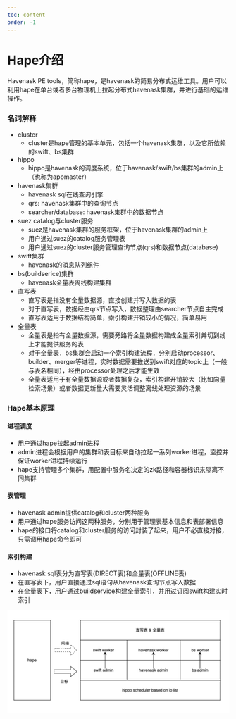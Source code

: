 ```yaml
---
toc: content
order: -1
---
```


# Hape介绍
Havenask PE tools，简称hape，是havenask的简易分布式运维工具。用户可以利用hape在单台或者多台物理机上拉起分布式havenask集群，并进行基础的运维操作。

### 名词解释
* cluster
    * cluster是hape管理的基本单元，包括一个havenask集群，以及它所依赖的swift、bs集群
* hippo
    * hippo是havenask的调度系统，位于havenask/swift/bs集群的admin上（也称为appmaster）
* havenask集群
    * havenask sql在线查询引擎
    * qrs: havenask集群中的查询节点
    * searcher/database: havenask集群中的数据节点
* suez catalog与cluster服务
    * suez是havenask集群的服务框架，位于havenask集群的admin上
    * 用户通过suez的catalog服务管理表
    * 用户通过suez的cluster服务管理查询节点(qrs)和数据节点(database)
* swift集群
    * havenask的消息队列组件
* bs(buildserice)集群
    * havenask全量表离线构建集群
* 直写表
    * 直写表是指没有全量数据源，直接创建并写入数据的表
    * 对于直写表，数据经由qrs节点写入，数据整理由searcher节点自主完成
    * 直写表适用于数据结构简单，索引构建开销较小的情况，简单易用
* 全量表
    * 全量表是指有全量数据源，需要旁路将全量数据构建成全量索引并切到线上才能提供服务的表
    * 对于全量表，bs集群会启动一个索引构建流程，分别启动processor、builder、merger等进程，实时数据需要推送到swift对应的topic上（一般与表名相同），经由processor处理之后才能生效
    * 全量表适用于有全量数据源或者数据复杂，索引构建开销较大（比如向量检索场景）或者数据更新量大需要灵活调整离线处理资源的场景
### Hape基本原理

#### 进程调度
* 用户通过hape拉起admin进程
* admin进程会根据用户的集群和表目标来自动拉起一系列worker进程，监控并保证worker进程持续运行
* hape支持管理多个集群，用配置中服务名决定的zk路径和容器标识来隔离不同集群

#### 表管理
* havenask admin提供catalog和cluster两种服务
* 用户通过hape服务访问这两种服务，分别用于管理表基本信息和表部署信息
* hape的接口将catalog和cluster服务的访问封装了起来，用户不必直接对接，只需调用hape命令即可

#### 索引构建
* havenask sql表分为直写表(DIRECT表)和全量表(OFFLINE表)
* 在直写表下，用户直接通过sql语句从havenask查询节点写入数据
* 在全量表下，用户通过buildservice构建全量索引，并用过订阅swift构建实时索引


![基本原理](../../_resources/hape.jpg)
